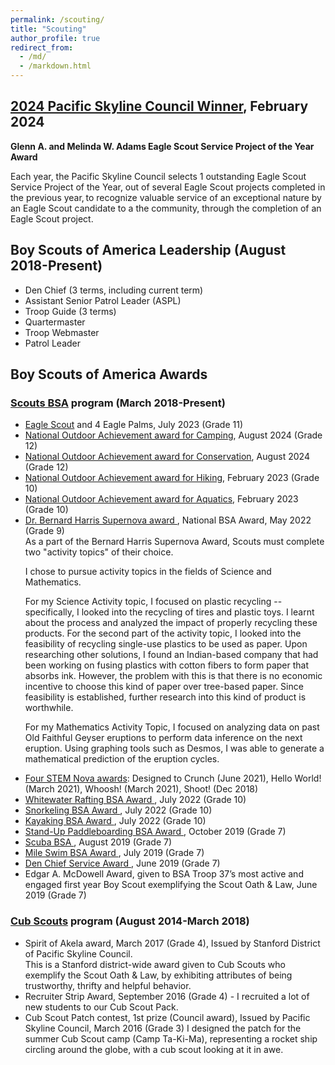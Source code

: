 ```yaml
---
permalink: /scouting/
title: "Scouting"
author_profile: true
redirect_from: 
  - /md/
  - /markdown.html
---
```


<h2> <a href="https://pacsky.org/scouting/eagles-nest/adams-award-winners/">2024 Pacific Skyline Council Winner</a>, February 2024 </h2>
<b> Glenn A. and Melinda W. Adams Eagle Scout Service Project of the Year Award </b>

Each year, the Pacific Skyline Council selects 1 outstanding Eagle Scout Service Project of the Year, out of several Eagle Scout projects completed in the previous year, to recognize valuable service of an exceptional nature by an Eagle Scout candidate to a the community, through the completion of an Eagle Scout project.

<h2>Boy Scouts of America Leadership (August 2018-Present)</h2>
<ul>
<li>Den Chief (3 terms, including current term)</li>
<li>Assistant Senior Patrol Leader (ASPL)</li>
<li>Troop Guide (3 terms)</li>
<li>Quartermaster</li>
<li>Troop Webmaster</li>
<li>Patrol Leader</li>
</ul>


<h2>Boy Scouts of America Awards</h2>

<h3><a href="https://www.scouting.org/programs/scouts-bsa/">Scouts BSA</a> program (March 2018-Present)</h3>

<ul>
<li><a href="https://www.scouting.org/about/research/eagle-scouts/">Eagle Scout</a> and 4 Eagle Palms, July 2023 (Grade 11) </li>
<li> <a href="https://www.scouting.org/programs/scouts-bsa/advancement-and-awards/noa/">National Outdoor Achievement award for Camping</a>, August 2024  (Grade 12) </li>
<li> <a href="https://www.scouting.org/programs/scouts-bsa/advancement-and-awards/noa/">National Outdoor Achievement award for Conservation</a>, August 2024  (Grade 12) </li>
<li> <a href="https://www.scouting.org/programs/scouts-bsa/advancement-and-awards/noa/">National Outdoor Achievement award for Hiking</a>, February 2023  (Grade 10) </li>
<li> <a href="https://www.scouting.org/programs/scouts-bsa/advancement-and-awards/noa/">National Outdoor Achievement award for Aquatics</a>, February 2023 (Grade 10)</li>
<li> <a href="https://www.scouting.org/stem-nova-awards/awards/scouts-bsa-supernova-awards/">Dr. Bernard Harris Supernova award </a>, National BSA Award, May 2022 (Grade 9)</li>
As a part of the Bernard Harris Supernova Award, Scouts must complete two "activity topics" of their choice.

I chose to pursue activity topics in the fields of Science and Mathematics.

For my Science Activity topic, I focused on plastic recycling -- specifically, I looked into the recycling of tires and plastic toys. I learnt about the process and analyzed the impact of properly recycling these products. For the second part of the activity topic, I looked into the feasibility of recycling single-use plastics to be used as paper. Upon researching other solutions, I found an Indian-based company that had been working on fusing plastics with cotton fibers to form paper that absorbs ink. However, the problem with this is that there is no economic incentive to choose this kind of paper over tree-based paper. Since feasibility is established, further research into this kind of product is worthwhile.

For my Mathematics Activity Topic, I focused on analyzing data on past Old Faithful Geyser eruptions to perform data inference on the next eruption. Using graphing tools such as Desmos, I was able to generate a mathematical prediction of the eruption cycles.
<li> <a href="https://www.scouting.org/stem-nova-awards/awards/scouts-bsa/">Four STEM  Nova awards</a>: Designed to Crunch (June 2021), Hello World! (March 2021), Whoosh! (March 2021), Shoot! (Dec 2018)</li>
<li> <a href="https://www.scouting.org/awards/awards-central/whitewater-rafting-bsa/">Whitewater Rafting BSA Award </a>, July 2022 (Grade 10)</li>
<li> <a href="https://www.scouting.org/awards/awards-central/snorkeling/">Snorkeling BSA Award </a>, July 2022 (Grade 10)</li>
<li> <a href="https://www.scouting.org/awards/awards-central/kayaking/">Kayaking BSA Award </a>, July 2022 (Grade 10)</li>
<li> <a href="https://www.scouting.org/awards/awards-central/bsa-stand-up-paddleboarding/">Stand-Up Paddleboarding BSA Award </a>, October 2019 (Grade 7)</li>
<li> <a href="https://www.scouting.org/awards/awards-central/scuba/">Scuba BSA </a>, August 2019 (Grade 7)</li>
<li> <a href="https://www.scouting.org/awards/awards-central/mile-swim/">Mile Swim BSA Award </a>, July 2019 (Grade 7)</li>
<li> <a href="https://www.scouting.org/awards/awards-central/den-chief/">Den Chief Service Award </a>, June 2019 (Grade 7)</li>
<li>Edgar A. McDowell Award, given to BSA Troop 37’s most active and engaged first year Boy Scout exemplifying the Scout Oath & Law, June 2019 (Grade 7)</li>
</ul>

<h3><a href="https://www.scouting.org/programs/cub-scouts/">Cub Scouts</a> program (August 2014-March 2018)</h3>
<ul>
<li>Spirit of Akela award, March 2017 (Grade 4), Issued by Stanford District of Pacific Skyline Council.</li>
 This is a Stanford district-wide award given to Cub Scouts who exemplify the Scout Oath & Law, by exhibiting attributes of being trustworthy, thrifty and helpful behavior.
<br>
<li>Recruiter Strip Award, September 2016 (Grade 4) - I recruited a lot of new students to our Cub Scout Pack. </li>
<li>Cub Scout Patch contest, 1st prize  (Council award), Issued by Pacific Skyline Council, March 2016 (Grade 3) 
I designed the patch for the summer Cub Scout camp (Camp Ta-Ki-Ma), representing a rocket ship circling around the globe, with a cub scout looking at it in awe. </li>
</ul>